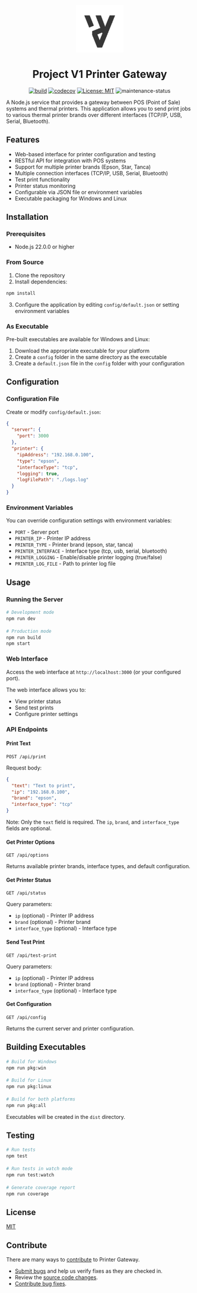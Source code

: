 <p align="center">
    <a href="https://github.com/Reterics/project_v1">
        <img src="./public/logo.png" alt="Project V1">
    </a>
</p>
<h1 align="center">Project V1 Printer Gateway</h1>

<div align="center">

[![build](https://github.com/Reterics/pv1_printer_gateway/actions/workflows/npm-build-test.yml/badge.svg)](https://github.com/Reterics/pv1_printer_gateway/actions/workflows/npm-build-test.yml) [![codecov](https://codecov.io/github/Reterics/pv1_printer_gateway/graph/badge.svg?token=MZLXTLPJSN)](https://codecov.io/github/Reterics/pv1_printer_gateway) [![License: MIT](https://img.shields.io/badge/License-MIT-yellow.svg)](https://opensource.org/licenses/MIT) ![maintenance-status](https://img.shields.io/badge/maintenance-actively--developed-brightgreen.svg)

</div>
A Node.js service that provides a gateway between POS (Point of Sale) systems and thermal printers. This application allows you to send print jobs to various thermal printer brands over different interfaces (TCP/IP, USB, Serial, Bluetooth).

## Features

- Web-based interface for printer configuration and testing
- RESTful API for integration with POS systems
- Support for multiple printer brands (Epson, Star, Tanca)
- Multiple connection interfaces (TCP/IP, USB, Serial, Bluetooth)
- Test print functionality
- Printer status monitoring
- Configurable via JSON file or environment variables
- Executable packaging for Windows and Linux

## Installation

### Prerequisites

- Node.js 22.0.0 or higher

### From Source

1. Clone the repository
2. Install dependencies:

```bash
npm install
```

3. Configure the application by editing `config/default.json` or setting environment variables

### As Executable

Pre-built executables are available for Windows and Linux:

1. Download the appropriate executable for your platform
2. Create a `config` folder in the same directory as the executable
3. Create a `default.json` file in the `config` folder with your configuration

## Configuration

### Configuration File

Create or modify `config/default.json`:

```json
{
  "server": {
    "port": 3000
  },
  "printer": {
    "ipAddress": "192.168.0.100",
    "type": "epson",
    "interfaceType": "tcp",
    "logging": true,
    "logFilePath": "./logs.log"
  }
}
```

### Environment Variables

You can override configuration settings with environment variables:

- `PORT` - Server port
- `PRINTER_IP` - Printer IP address
- `PRINTER_TYPE` - Printer brand (epson, star, tanca)
- `PRINTER_INTERFACE` - Interface type (tcp, usb, serial, bluetooth)
- `PRINTER_LOGGING` - Enable/disable printer logging (true/false)
- `PRINTER_LOG_FILE` - Path to printer log file

## Usage

### Running the Server

```bash
# Development mode
npm run dev

# Production mode
npm run build
npm start
```

### Web Interface

Access the web interface at `http://localhost:3000` (or your configured port).

The web interface allows you to:
- View printer status
- Send test prints
- Configure printer settings

### API Endpoints

#### Print Text

```
POST /api/print
```

Request body:
```json
{
  "text": "Text to print",
  "ip": "192.168.0.100",
  "brand": "epson",
  "interface_type": "tcp"
}
```

Note: Only the `text` field is required. The `ip`, `brand`, and `interface_type` fields are optional.

#### Get Printer Options

```
GET /api/options
```

Returns available printer brands, interface types, and default configuration.

#### Get Printer Status

```
GET /api/status
```

Query parameters:
- `ip` (optional) - Printer IP address
- `brand` (optional) - Printer brand
- `interface_type` (optional) - Interface type

#### Send Test Print

```
GET /api/test-print
```

Query parameters:
- `ip` (optional) - Printer IP address
- `brand` (optional) - Printer brand
- `interface_type` (optional) - Interface type

#### Get Configuration

```
GET /api/config
```

Returns the current server and printer configuration.

## Building Executables

```bash
# Build for Windows
npm run pkg:win

# Build for Linux
npm run pkg:linux

# Build for both platforms
npm run pkg:all
```

Executables will be created in the `dist` directory.

## Testing

```bash
# Run tests
npm test

# Run tests in watch mode
npm run test:watch

# Generate coverage report
npm run coverage
```

## License

[MIT](./LICENSE)

## Contribute

There are many ways to [contribute](./CONTRIBUTING.md) to Printer Gateway.
* [Submit bugs](https://github.com/Reterics/pv1_printer_gateway/issues) and help us verify fixes as they are checked in.
* Review the [source code changes](https://github.com/Reterics/pv1_printer_gateway/pulls).
* [Contribute bug fixes](https://github.com/Reterics/pv1_printer_gateway/blob/main/CONTRIBUTING.md).


